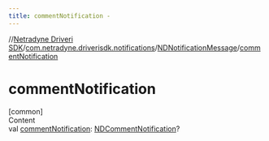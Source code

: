 ```yaml
---
title: commentNotification -
---
```

//[Netradyne Driveri SDK](../../index.md)/[com.netradyne.driverisdk.notifications](../index.md)/[NDNotificationMessage](index.md)/[commentNotification](comment-notification.md)



# commentNotification  
[common]  
Content  
val [commentNotification](comment-notification.md): [NDCommentNotification](../-n-d-comment-notification/index.md)?  



